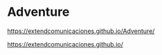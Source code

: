 # Adventure

https://extendcomunicaciones.github.io/Adventure/

https://extendcomunicaciones.github.io/
